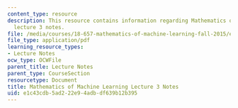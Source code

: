 ```yaml
---
content_type: resource
description: This resource contains information regarding Mathematics of machine learning
  lecture 3 notes.
file: /media/courses/18-657-mathematics-of-machine-learning-fall-2015/e1c43cdb5ad222e94adbdf639b12b395_MIT18_657F15_L3.pdf
file_type: application/pdf
learning_resource_types:
- Lecture Notes
ocw_type: OCWFile
parent_title: Lecture Notes
parent_type: CourseSection
resourcetype: Document
title: Mathematics of Machine Learning Lecture 3 Notes
uid: e1c43cdb-5ad2-22e9-4adb-df639b12b395
---
```

